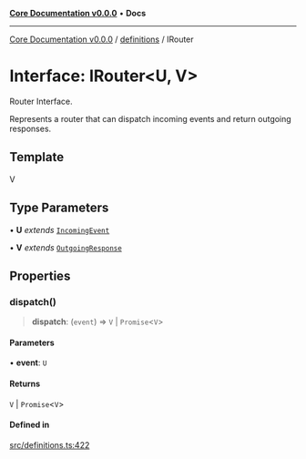 [**Core Documentation v0.0.0**](../../README.md) • **Docs**

***

[Core Documentation v0.0.0](../../modules.md) / [definitions](../README.md) / IRouter

# Interface: IRouter\<U, V\>

Router Interface.

Represents a router that can dispatch incoming events and return outgoing responses.

## Template

V

## Type Parameters

• **U** *extends* [`IncomingEvent`](../../events/IncomingEvent/classes/IncomingEvent.md)

• **V** *extends* [`OutgoingResponse`](../../events/OutgoingResponse/classes/OutgoingResponse.md)

## Properties

### dispatch()

> **dispatch**: (`event`) => `V` \| `Promise`\<`V`\>

#### Parameters

• **event**: `U`

#### Returns

`V` \| `Promise`\<`V`\>

#### Defined in

[src/definitions.ts:422](https://github.com/stonemjs/core/blob/be89f756f02a94c320588453a86b3e95bc4e060f/src/definitions.ts#L422)
